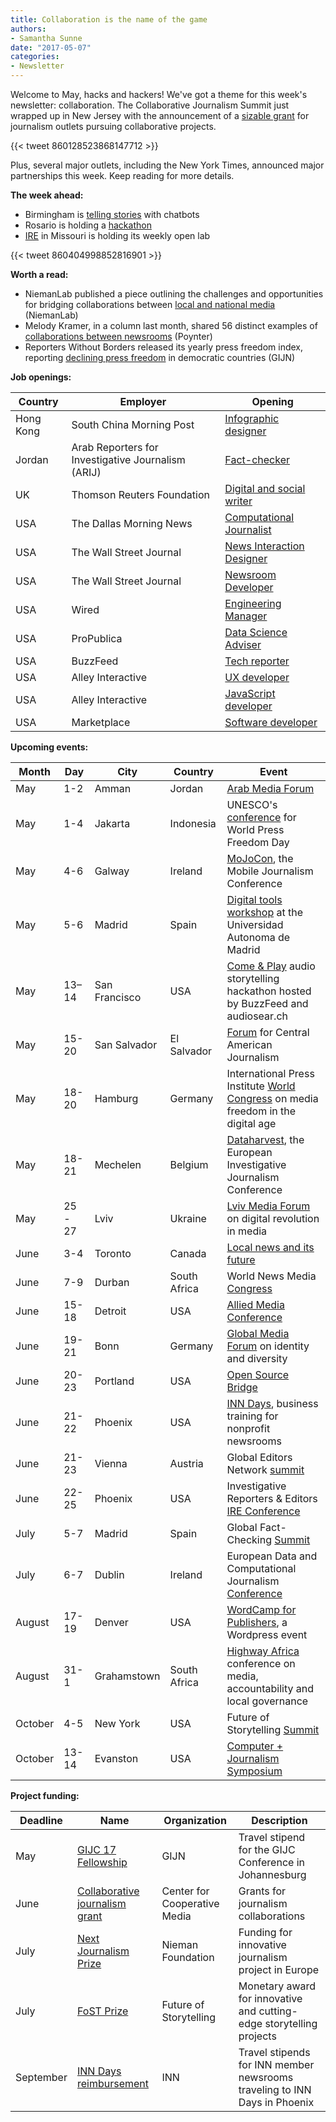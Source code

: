 ```yaml
---
title: Collaboration is the name of the game
authors:
- Samantha Sunne
date: "2017-05-07"
categories:
- Newsletter
---
```


Welcome to May, hacks and hackers! We've got a theme for this week's newsletter: collaboration. The Collaborative Journalism Summit just wrapped up in New Jersey with the announcement of a [sizable grant](http://centerforcooperativemedia.org/open-call-for-collaborative-reporting-projects-unveiled-at-collaborative-journalism-summit-heres-how-to-apply/) for journalism outlets pursuing collaborative projects.

{{< tweet 860128523868147712 >}}

Plus, several major outlets, including the New York Times, announced major partnerships this week. Keep reading for more details.

**The week ahead:**

* Birmingham is [telling stories](https://www.meetup.com/Hacks-Hackers-Birmingham/events/239667373/) with chatbots
* Rosario is holding a [hackathon](https://www.meetup.com/Hacks-Hackers-Rosario/events/239354341/)
* [IRE](http://www.meetup.com/hackshackersIRE/) in Missouri is holding its weekly open lab

{{< tweet 860404998852816901 >}}

**Worth a read:**

* NiemanLab published a piece outlining the challenges and opportunities for bridging collaborations between [local and national media](http://www.niemanlab.org/2017/05/hands-across-america-how-to-make-localnational-journalism-collaborations-work/) (NiemanLab)
* Melody Kramer, in a column last month, shared 56 distinct examples of [collaborations between newsrooms](https://www.poynter.org/2017/journalists-around-the-world-are-working-together-more-than-ever-here-are-56-examples/455494/) (Poynter)
* Reporters Without Borders released its yearly press freedom index, reporting [declining press freedom](http://gijn.org/2017/04/27/rsfs-press-freedom-index-media-freedom-falling-in-democracies/?mc_cid=44cda3c324&mc_eid=819f761f16) in democratic countries (GIJN)

**Job openings:**

| **Country** | **Employer** | **Opening** |
| ------ | -------- | ----------- |
Hong Kong | South China Morning Post | [Infographic designer](http://www.cpjobs.com/hk/job/infographic-designer-ref-cjy-ed-id-1729860)
Jordan | Arab Reporters for Investigative Journalism (ARIJ) | [Fact-checker](http://en.arij.net/2017/05/02/researcherfact-checker/)
UK | Thomson Reuters Foundation | [Digital and social writer](https://www.journalism.co.uk/media-jobs/digital-and-social-writer-the-independent-evening-standard/s75/a703311/)
USA | The Dallas Morning News | [Computational Journalist](http://ire.org/jobs/job/1014/)
USA | The Wall Street Journal | [News Interaction Designer](http://snd.org/jobs/view/news-interaction-designer/)
USA | The Wall Street Journal | [Newsroom Developer](http://snd.org/jobs/view/newsroom-developer/)
USA | Wired | [Engineering Manager](https://condenast.avature.net/careers/JobDetail/San-Francisco-California-Engineering-Manager-WIRED/7118)
USA | ProPublica | [Data Science Adviser](https://www.propublica.org/atpropublica/item/propublica-is-hiring-a-data-science-adviser)
USA | BuzzFeed | [Tech reporter](https://www.buzzfeed.com/about/jobs?gh_jid=679578)
USA | Alley Interactive | [UX developer](http://jobs.alleyinteractive.com/apply/D379ztK9PN/UX-Developer)
USA | Alley Interactive | [JavaScript developer](http://jobs.alleyinteractive.com/apply/Af0oyOrXrG/JavaScript-Application-Developer)
USA | Marketplace | [Software developer](https://americanpublicmedia.applicantpro.com/jobs/558721.html)

**Upcoming events:**

| Month | Day | City | Country | Event |
| ----- | --- | ---- | ------- | ----- |
May | 1-2 | Amman | Jordan | [Arab Media Forum](http://www.arabmediaforum.ae/en/media-center/press-releases/registration-opens-for-the-16th-arab-media-forum.aspx)
May | 1-4 | Jakarta | Indonesia | UNESCO's [conference](http://en.unesco.org/wpfd) for World Press Freedom Day
May | 4-6 | Galway | Ireland | [MoJoCon](https://mojocon.rte.ie/), the Mobile Journalism Conference
May | 5-6 | Madrid | Spain | [Digital tools workshop](https://blog.coralproject.net/open-positions/) at the Universidad Autonoma de Madrid
May | 13–14 | San Francisco | USA| [Come & Play](http://comeandplay.org/) audio storytelling hackathon hosted by BuzzFeed and audiosear.ch
May | 15-20 | San Salvador | El Salvador | [Forum](http://forocap.elfaro.net/es/2016) for Central American Journalism
May | 18-20 | Hamburg | Germany | International Press Institute [World Congress](https://ipiwoco2017.sched.com/list/descriptions/) on media freedom in the digital age
May | 18-21 | Mechelen | Belgium | [Dataharvest](http://journalismfund.eu/event/eijc-dataharvest-2017-mechelen), the European Investigative Journalism Conference
May | 25 - 27 | Lviv | Ukraine | [Lviv Media Forum](http://lvivmediaforum.com/2017/en/about/) on digital revolution in media
June | 3-4 | Toronto | Canada | [Local news and its future](http://localnews.journalism.ryerson.ca/)
June | 7-9 | Durban | South Africa | World News Media [Congress](https://events.wan-ifra.org/events/world-news-media-congress-2017)
June | 15-18 | Detroit | USA | [Allied Media Conference](https://www.alliedmedia.org/amc)
June | 19-21 | Bonn | Germany | [Global Media Forum](http://www.dw.com/en/global-media-forum/global-media-forum/s-101219) on identity and diversity
June | 20-23 | Portland | USA | [Open Source Bridge](http://opensourcebridge.org/)
June | 21-22 | Phoenix | USA | [INN Days](https://www.eventbrite.com/e/inn-days-2017-growing-the-business-of-nonprofit-news-tickets-33152766818), business training for nonprofit newsrooms
June | 21-23 | Vienna | Austria | Global Editors Network [summit](https://events.bizzabo.com/201051/page/1009031/gen-summit-2017)
June | 22-25 | Phoenix | USA | Investigative Reporters & Editors [IRE Conference]([http://www.ire.org/conferences/ire2017/](http://www.ire.org/conferences/ire2017/))
July | 5-7 | Madrid | Spain | Global Fact-Checking [Summit](http://about.poynter.org/node/102080)
July | 6-7 | Dublin | Ireland | European Data and Computational Journalism [Conference](http://datajconf.com/)
August | 17-19 | Denver | USA | [WordCamp for Publishers](https://2017-denver.journalist.wordcamp.org/), a Wordpress event
August | 31-1 | Grahamstown | South Africa | [Highway Africa](http://highwayafrica.ru.ac.za/) conference on media, accountability and local governance
October | 4-5 | New York | USA | Future of Storytelling [Summit](https://futureofstorytelling.org/summit)
October | 13-14 | Evanston | USA | [Computer + Journalism Symposium](http://cj2017.northwestern.edu/)

**Project funding:**

| Deadline | Name | Organization | Description |
| -------- | ---- | ------------ | ----- |
May | [GIJC 17 Fellowship](http://gijn.org/2017/03/01/fellowships-to-attend-the-global-investigative-journalism-conference/) | GIJN | Travel stipend for the GIJC Conference in Johannesburg
June | [Collaborative journalism grant](http://centerforcooperativemedia.org/open-call-for-collaborative-reporting-projects-unveiled-at-collaborative-journalism-summit-heres-how-to-apply/) | Center for Cooperative Media | Grants for journalism collaborations
July | [Next Journalism Prize](http://www.nextjournalism.eu/en/) | Nieman Foundation | Funding for innovative journalism project in Europe
July | [FoST Prize](https://futureofstorytelling.org/story/2017-fost-prize-submissions-are-open) | Future of Storytelling | Monetary award for innovative and cutting-edge storytelling projects
September | [INN Days reimbursement](https://form.jotform.com/60836014737961) | INN | Travel stipends for INN member newsrooms traveling to INN Days in Phoenix


